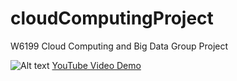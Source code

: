 # cloudComputingProject
W6199 Cloud Computing and Big Data Group Project


![Alt text](./demo.gif?raw=true "Application Demo")
[YouTube Video Demo](https://www.youtube.com/watch?v=xPKKEO0vohs)
